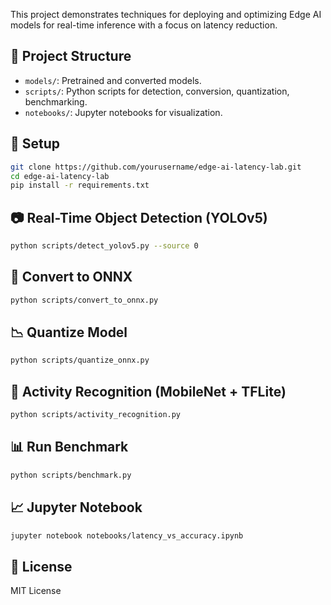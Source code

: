 This project demonstrates techniques for deploying and optimizing Edge AI models for real-time inference with a focus on latency reduction.

## 📁 Project Structure
- `models/`: Pretrained and converted models.
- `scripts/`: Python scripts for detection, conversion, quantization, benchmarking.
- `notebooks/`: Jupyter notebooks for visualization.

## 🚀 Setup
```bash
git clone https://github.com/yourusername/edge-ai-latency-lab.git
cd edge-ai-latency-lab
pip install -r requirements.txt
```

## 📷 Real-Time Object Detection (YOLOv5)
```bash
python scripts/detect_yolov5.py --source 0
```

## 🔁 Convert to ONNX
```bash
python scripts/convert_to_onnx.py
```

## 📉 Quantize Model
```bash
python scripts/quantize_onnx.py
```

## 🧍 Activity Recognition (MobileNet + TFLite)
```bash
python scripts/activity_recognition.py
```

## 📊 Run Benchmark
```bash
python scripts/benchmark.py
```

## 📈 Jupyter Notebook
```bash
jupyter notebook notebooks/latency_vs_accuracy.ipynb
```

## 📜 License
MIT License
